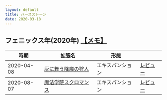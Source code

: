 ```yaml
---
layout: default
title: ハースストーン
date: 2020-03-18
---
```


<h2> フェニックス年(2020年)  <a href="https://kun153.github.io\games\hearthstone\phoenix\index.html"> 【メモ】 </a></h2>

<table class="table table-striped">
  <thead>
    <tr>
      <th>時期</th>
      <th>拡張名</th>
      <th>形態</th>
      <th></th>
    </tr>
  </thead>
  <tbody>
    <tr>
      <td>2020-04-08</td>
      <td><a href="https://playhearthstone.com/ja-jp/expansions-adventures/ashes-of-outland/">灰に舞う降魔の狩人</a></td>
      <td>エキスパンション</td>
      <td><a href="https://kun153.github.io\games\hearthstone\phoenix\ashes-of-outland-review.html"> レビュー </a></td>
    </tr>
  </tbody>
   <tbody>
    <tr>
      <td>2020-08-07</td>
      <td><a href="https://playhearthstone.com/ja-jp/expansions-adventures/scholomance-academy/">魔法学院スクロマンス</a></td>
      <td>エキスパンション</td>
      <td><a href="./phoenix/scholomance-academy-review.html"> レビュー </a></td>
    </tr>
  </tbody>
</table>
